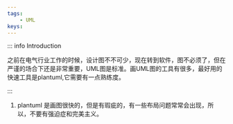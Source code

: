 ```yaml
---
tags:
    - UML
keys:
---
```


::: info Introduction

之前在电气行业工作的时候，设计图不不可少，现在转到软件，图不必须了，但在严谨的场合下还是非常重要，UML图是标准。画UML图的工具有很多，最好用的快速工具是plantuml,它需要有一点熟练度。

:::


1. plantuml 是画图很快的，但是有瑕疵的，有一些布局问题常常会出现，所以，不要有强迫症和完美主义。